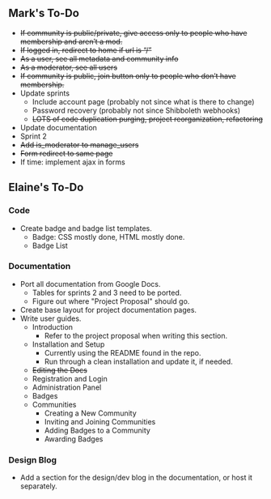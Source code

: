 ## Mark's To-Do

* <del>If community is public/private, give access only to people who have membership and aren’t a mod.</del>
* <del>If logged in, redirect to home if url is “/”</del>
* <del>As a user, see all metadata and community info</del>
* <del>As a moderator, see all users</del>
* <del>If community is public, join button only to people who don’t have membership.</del>
* Update sprints
    * Include account page (probably not since what is there to change)
    * Password recovery (probably not since Shibboleth webhooks)
    * <del>LOTS of code duplication purging, project reorganization, refactoring</del>
* Update documentation
* Sprint 2
* <del>Add is_moderator to manage_users</del>
* <del>Form redirect to same page</del>
* If time: implement ajax in forms


## Elaine's To-Do

### Code

* Create badge and badge list templates.
    * Badge: CSS mostly done, HTML mostly done.
    * Badge List

### Documentation

* Port all documentation from Google Docs.
    * Tables for sprints 2 and 3 need to be ported.
    * Figure out where "Project Proposal" should go.
* Create base layout for project documentation pages.
* Write user guides.
    * Introduction
        * Refer to the project proposal when writing this section.
    * Installation and Setup
        * Currently using the README found in the repo.
        * Run through a clean installation and update it, if needed.
    * <del>Editing the Docs</del>
    * Registration and Login
    * Administration Panel
    * Badges
    * Communities
        * Creating a New Community
        * Inviting and Joining Communities
        * Adding Badges to a Community
        * Awarding Badges

### Design Blog

* Add a section for the design/dev blog in the documentation, or host it separately.